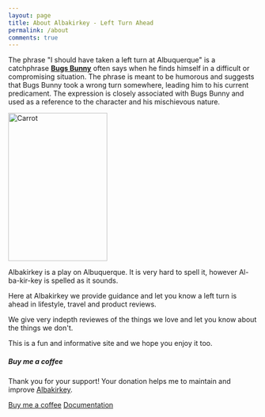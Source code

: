 ```yaml
---
layout: page
title: About Albakirkey - Left Turn Ahead
permalink: /about
comments: true
---
```


<div class="row justify-content-between">
<div class="col-md-8 pr-5">

<p>
The phrase "I should have taken a left turn at Albuquerque" is a catchphrase <a target="_blank" href="https://en.wikipedia.org/wiki/Bugs_Bunny" rel="nofollow"><b>Bugs Bunny</b></a> often says when he finds himself in a difficult or compromising situation. The phrase is meant to be humorous and suggests that Bugs Bunny took a wrong turn somewhere, leading him to his current predicament. The expression is closely associated with Bugs Bunny and used as a reference to the character and his mischievous nature.
</p>
<img src="/albakirkey/assets/images/carrot.png" alt="Carrot" width="200" height="300">
<p>
Albakirkey is a play on Albuquerque. It is very hard to spell it, however Al-ba-kir-key is spelled as it sounds. 
</p>
<p>
Here at Albakirkey we provide guidance and let you know a left turn is ahead in lifestyle, travel and product reviews. 
</p>
<p>
We give very indepth reviewes of the things we love and let you know about the things we don't.
</p>
<p>
This is a fun and informative site and we hope you enjoy it too.
</p>
</div>

<div class="col-md-4">

<div class="sticky-top sticky-top-80">
<h5>Buy me a coffee</h5>

<p>Thank you for your support! Your donation helps me to maintain and improve <a target="_blank" href="https://zombiedogz.github.io/albakirkey/">Albakirkey</a>.</p>

<a target="_blank" href="https://zombiedogz.github.io/albakirkey/" class="btn btn-danger">Buy me a coffee</a> <a target="_blank" href="https://zombiedogz.github.io/albakirkey/" class="btn btn-warning">Documentation</a>

</div>
</div>
</div>
